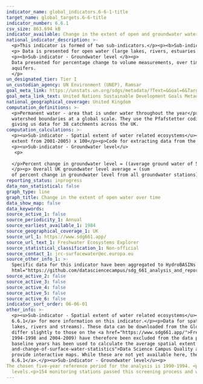 ```yaml
---
indicator_name: global_indicators.6-6-1-title
target_name: global_targets.6-6-title
indicator_number: 6.6.1
csv_size: 863.694 kB
indicator_available: Change in the extent of open and groundwater water over time
national_indicator_description: >-
  <p>This indicator is formed of two sub-indicators.</p><p><b>Sub-indicator - Spatial extent of water related ecosystems</b>
  <p> Data is presented for open water (large lakes, rivers, estuaries and artificial waterbodies). Water body type is not yet included as a disaggregation.
  <p><b>Sub-indicator - Groundwater level </b><p>
  Data presented for percentage change to volume measurements, over time, of major groundwater
  aquifers.
  </p>
un_designated_tier: Tier I
un_custodian_agency: UN Environment (UNEP), Ramsar
goal_meta_link: https://unstats.un.org/sdgs/metadata/?Text=&Goal=6&Target=6.6
goal_meta_link_text: United Nations Sustainable Development Goals Metadata (PDF 4.0 MB)
national_geographical_coverage: United Kingdom
computation_definitions: >-
  <p>Permanent water - area that is under water throughout the year</p><p>Seasonal water - area that is under water for less than 12 months a year</p><p>Ephemeral water - area that is episodically under water in different years</p><p>HydroBASINS - a series of polygon layers that depict
  watershed boundaries at a global scale. They use the Pfafstetter coding system, which allows for analysis of catchment topology. Catchments  can be broken down  into smaller sub-basins; with each subdivision, the Pfafstetter level increases. Here, a Pfafstetter level of 6 was used,
  giving us data for 38 catchments across the UK.
computation_calculations: >-
  <p><u>Sub-indicator - Spatial extent of water related ecosystems</u><p>Proportion of area = (spatial extent / land area) x 100</p><p>Percent change in spatial extent from baseline = ((average spatial extent of 5 year period - average spatial extent from 2001-2005) / average spatial
  extent from 2001-2005) x 100</p><p>Code for extracting data from the Global Surface Water Explorer and aggreating water to UK boundaries and HydroBasins can be found in the <a href="https://github.com/datasciencecampus/sdg_661_analysis_and_reporting">Data Science Campus GitHub</a>
  <p><u>Sub-indicator - Groundwater level</u>
   <p>
     
  </p>Percent change in groundwater level = ((average ground water of 5 year period - average groundwater level from 1990-1994) / average spatial extent from 1990-1994) x 100 
  </p><p> Overall UK groundwater level average = (sum
  of percent change in groundwater level from all groundwater stations)/ total number of ground water stations * 100</p>
reporting_status: inprogress
data_non_statistical: false
graph_type: line
graph_title: Change in the extent of open water over time
data_show_map: false
data_keywords:
source_active_1: false
source_periodicity_1: Annual
source_earliest_available_1: 1984
source_geographical_coverage_1: UK
source_url_1: https://www.sdg661.app/
source_url_text_1: Freshwater Ecosystems Explorer
source_statistical_classification_1: Non-official
source_contact_1: jrc-surfacewater@ec.europa.eu
source_other_info_1: >-
  Specific data for this indicator have been aggregated to HydroBASINs Pfaffstetter level 6 using official UK boundaries. The data shown for this indicator and the code used to produce them can be found on the ONS <a
  html="https://github.com/datasciencecampus/sdg_661_analysis_and_reporting"> Data Science Campus Github</a>.
source_active_2: false
source_active_3: false
source_active_4: false
source_active_5: false
source_active_6: false
indicator_sort_order: 06-06-01
other_info: >-
  <p><u>Sub-indicator - Spatial extent of water related ecosystems</u></p><p>Please see the blog <a href="https://datasciencecampus.ons.gov.uk/using-satellite-imagery-to-report-changes-to-water-bodies-for-sdg-6-6-1">Using satellite imagery to report changes to water bodies for SDG
  6.6.1</a> for more information on this indicator.</p><p>Data for spatial extent and change of inland lake and reservoir open waters is derived from Earth Observation data (from the Landsat satellite programme). The resolution used does not pick up smaller waterbodies (including small
  lakes, rivers and streams). These data can be downloaded from the Global Surface Water Explorer (GSWE).</p><p>The data presented here have been constrained to official high-water mark boundaries, which helps ensure that coastal water is not included in estimates. Measures therefore
  differ slightly to those on the <a href="https://www.sdg661.app/">Freshwater Ecosystems Explorer</a>, a GSWE platform for presenting data specificaly for this indicator.</p><p>Persistent cloud cover can impact the quality of data collection. Anomolous years (likely due to cloud cover -
  1994-1998 and 2004-2009) have therefore been excluded from the data presented here, with the exception of the baseline. The baseline period of 2001-2005 includes the anomolous years 2004 and 2005. To mitigate the impact of variable cloud cover, the modal value of each pixel across the
  baseline years has been used to calculate the average spatial extent in the baseline period. Further details on the source data and mitigating the impacts of these anomalous periods is provided in the <a href="https://datasciencecampus.ons.gov.uk/projects/quality-and-methodology-extent-
  and-change-of-surface-water-statistics">Data Science Campus Quality and Methodology document</a>.</p><p>HydroBASIN catchments are identified with numbers, however we have added descriptive names to each catchment in the dropdown menu - these are not official names. Work is in progress to
  provide interactive maps. While these are not yet available here, they can be viewed in the blog<a href="https://datasciencecampus.ons.gov.uk/using-satellite-imagery-to-report-changes-to-water-bodies-for-sdg-6-6-1">Using satellite imagery to report changes to water bodies for SDG
  6.6.1</a>.</p><u>Sub-indicator - Groundwater level</u><p>
The chosen five-year reference period for the analysis is 1990-1994. <p>Values greater than 100% imply that average groundwater levels have risen since the period 1990 to 1994, while values less than 100% imply falling
  levels.<p>154 monitoring stations passed this screening process and were assigned to the 19 Level 6 HydroBASIN regions</p>  Data follows the UN specification for this indicator. This indicator has been identified in collaboration with topic experts.
---
```

